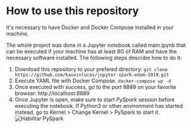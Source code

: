 # How to use this repository

It's necessary to have Docker and Docker Compose installed in your machine.

The whole project was done in a Jupyter notebook called main.ipynb that can be executed if your machine has at least 8G of RAM and have the necessary software installed. The following steps describe how to do it:

1. Download this repository to your prefered directory:
```git clone https://github.com/kauvinlucas/jupyter-spark-enem-2019.git```
2. Execute YAML file with Docker Compose.
```docker-compose up -d```
3. Once executed with success, go to the port 8889 on your favorite browser: http://localhost:8889
4. Once Jupyter is open, make sure to start *PySpark* session before executing the notebook. If Python3 or other environment has started instead, go to Kernel > Change Kernel > PySpark to start it.
![Habilitar PySpark](https://raw.githubusercontent.com/kauvinlucas/jupyter-spark-enem-2019/main/assets/images/pyspark-session.png?token=AOGAMLZA5BXL3WZ3434KN2LBXETTG  "Habilitar PySpark")
